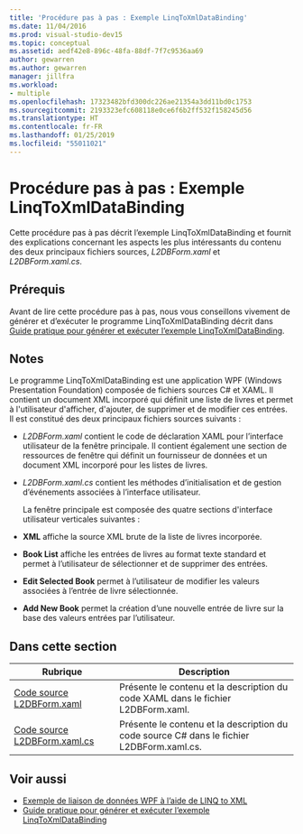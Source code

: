 ```yaml
---
title: 'Procédure pas à pas : Exemple LinqToXmlDataBinding'
ms.date: 11/04/2016
ms.prod: visual-studio-dev15
ms.topic: conceptual
ms.assetid: aedf42e8-896c-48fa-88df-7f7c9536aa69
author: gewarren
ms.author: gewarren
manager: jillfra
ms.workload:
- multiple
ms.openlocfilehash: 17323482bfd300dc226ae21354a3dd11bd0c1753
ms.sourcegitcommit: 2193323efc608118e0ce6f6b2ff532f158245d56
ms.translationtype: HT
ms.contentlocale: fr-FR
ms.lasthandoff: 01/25/2019
ms.locfileid: "55011021"
---
```

# <a name="walkthrough-linqtoxmldatabinding-example"></a>Procédure pas à pas : Exemple LinqToXmlDataBinding
Cette procédure pas à pas décrit l’exemple LinqToXmlDataBinding et fournit des explications concernant les aspects les plus intéressants du contenu des deux principaux fichiers sources, *L2DBForm.xaml* et *L2DBForm.xaml.cs*.

## <a name="prerequisites"></a>Prérequis
 Avant de lire cette procédure pas à pas, nous vous conseillons vivement de générer et d’exécuter le programme LinqToXmlDataBinding décrit dans [Guide pratique pour générer et exécuter l’exemple LinqToXmlDataBinding](../designers/how-to-build-and-run-the-linqtoxmldatabinding-example.md).

## <a name="remarks"></a>Notes
 Le programme LinqToXmlDataBinding est une application WPF (Windows Presentation Foundation) composée de fichiers sources C# et XAML. Il contient un document XML incorporé qui définit une liste de livres et permet à l'utilisateur d'afficher, d'ajouter, de supprimer et de modifier ces entrées. Il est constitué des deux principaux fichiers sources suivants :

- *L2DBForm.xaml* contient le code de déclaration XAML pour l’interface utilisateur de la fenêtre principale. Il contient également une section de ressources de fenêtre qui définit un fournisseur de données et un document XML incorporé pour les listes de livres.

- *L2DBForm.xaml.cs* contient les méthodes d’initialisation et de gestion d’événements associées à l’interface utilisateur.

  La fenêtre principale est composée des quatre sections d'interface utilisateur verticales suivantes :

- **XML** affiche la source XML brute de la liste de livres incorporée.

- **Book List** affiche les entrées de livres au format texte standard et permet à l’utilisateur de sélectionner et de supprimer des entrées.

- **Edit Selected Book** permet à l’utilisateur de modifier les valeurs associées à l’entrée de livre sélectionnée.

- **Add New Book** permet la création d’une nouvelle entrée de livre sur la base des valeurs entrées par l’utilisateur.

## <a name="in-this-section"></a>Dans cette section

|Rubrique|Description|
|-----------|-----------------|
|[Code source L2DBForm.xaml](../designers/l2dbform-xaml-source-code.md)|Présente le contenu et la description du code XAML dans le fichier L2DBForm.xaml.|
|[Code source L2DBForm.xaml.cs](../designers/l2dbform-xaml-cs-source-code.md)|Présente le contenu et la description du code source C# dans le fichier L2DBForm.xaml.cs.|

## <a name="see-also"></a>Voir aussi

- [Exemple de liaison de données WPF à l’aide de LINQ to XML](../designers/wpf-data-binding-using-linq-to-xml-example.md)
- [Guide pratique pour générer et exécuter l’exemple LinqToXmlDataBinding](../designers/how-to-build-and-run-the-linqtoxmldatabinding-example.md)